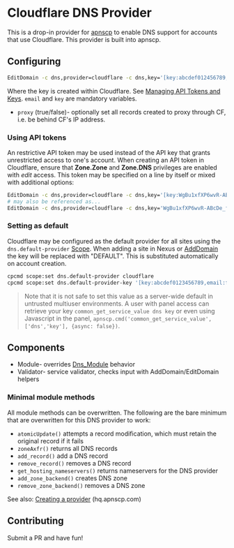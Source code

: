 # Cloudflare DNS Provider

This is a drop-in provider for [apnscp](https://apnscp.com) to enable DNS support for accounts that use Cloudflare. This provider is built into apnscp.

## Configuring

```bash
EditDomain -c dns,provider=cloudflare -c dns,key='[key:abcdef012456789,email:foo@bar.com,proxy:false]' domain.com
```

Where the key is created within Cloudflare. See [Managing API Tokens and Keys](https://support.cloudflare.com/hc/en-us/articles/200167836-Managing-API-Tokens-and-Keys). `email` and `key` are mandatory variables. 

* `proxy` (true/false)- optionally set all records created to proxy through CF, i.e. be behind CF's IP address. 

### Using API tokens
An restrictive API token may be used instead of the API key that grants unrestricted access to one's account. When creating an API token in Cloudflare, ensure that **Zone.Zone** and **Zone.DNS** privileges are enabled with *edit* access.
This token may be specified on a line by itself or mixed with additional options:

```bash
EditDomain -c dns,provider=cloudflare -c dns,key='[key:WgBu1xfXP6wvR-ABcDe_ff,proxy:false]' domain.com
# may also be referenced as...
EditDomain -c dns,provider=cloudflare -c dns,key='WgBu1xfXP6wvR-ABcDe_ff' domain.com
```  

### Setting as default

Cloudflare may be configured as the default provider for all sites using the `dns.default-provider` [Scope](https://gitlab.com/apisnetworks/apnscp/blob/master/docs/admin/Scopes.md). When adding a site in Nexus or [AddDomain](https://hq.apnscp.com/working-with-cli-helpers/#adddomain) the key will be replaced with "DEFAULT". This is substituted automatically on account creation.

```bash
cpcmd scope:set dns.default-provider cloudflare
cpcmd scope:set dns.default-provider-key '[key:abcdef0123456789,email:foo@bar.com,proxy:false]'
```

> Note that it is not safe to set this value as a server-wide default in untrusted multiuser environments. A user with panel access can retrieve your key `common_get_service_value dns key` or even using Javascript in the panel, `apnscp.cmd('common_get_service_value',['dns','key'], {async: false})`.

## Components

- Module- overrides [Dns_Module](https://github.com/apisnetworks/apnscp-modules/blob/master/modules/dns.php) behavior
- Validator- service validator, checks input with AddDomain/EditDomain helpers

### Minimal module methods

All module methods can be overwritten. The following are the bare minimum that are overwritten for this DNS provider to work:

- `atomicUpdate()` attempts a record modification, which must retain the original record if it fails
- `zoneAxfr()` returns all DNS records
- `add_record()` add a DNS record
- `remove_record()` removes a DNS record
- `get_hosting_nameservers()` returns nameservers for the DNS provider
- `add_zone_backend()` creates DNS zone
- `remove_zone_backend()` removes a DNS zone

See also: [Creating a provider](https://hq.apnscp.com/apnscp-pre-alpha-technical-release/#creatingaprovider) (hq.apnscp.com)

## Contributing

Submit a PR and have fun!
